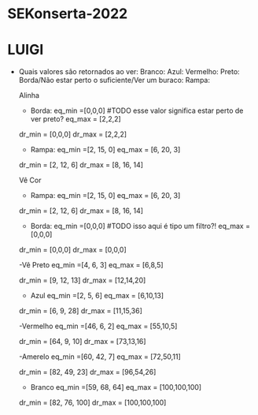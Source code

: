 # SEKonserta-2022

# LUIGI

- Quais valores são retornados ao ver:
    Branco: 
    Azul:
    Vermelho:
    Preto:
    Borda/Não estar perto o suficiente/Ver um buraco:
    Rampa:


    Alinha
    - Borda:
    eq_min =[0,0,0]  #TODO esse valor significa estar perto de ver preto?
    eq_max = [2,2,2]

    dr_min = [0,0,0]
    dr_max = [2,2,2] 

    - Rampa:
    eq_min =[2, 15, 0]
    eq_max = [6, 20, 3]

    dr_min = [2, 12, 6]
    dr_max = [8, 16, 14] 


    Vê Cor

    - Rampa:
    eq_min =[2, 15, 0]
    eq_max = [6, 20, 3]

    dr_min = [2, 12, 6]
    dr_max = [8, 16, 14] 
    
    - Borda:
    eq_min =[0,0,0] #TODO isso aqui é tipo um filtro?!
    eq_max = [0,0,0]

    dr_min = [0,0,0]
    dr_max = [0,0,0] 

    -Vê Preto
    eq_min =[4, 6, 3]
    eq_max = [6,8,5]

    dr_min = [9, 12, 13]
    dr_max = [12,14,20] 

    - Azul
    eq_min =[2, 5, 6]
    eq_max = [6,10,13]

    dr_min = [6, 9, 28]
    dr_max = [11,15,36] 

    -Vermelho
    eq_min =[46, 6, 2]
    eq_max = [55,10,5]

    dr_min = [64, 9, 10]
    dr_max = [73,13,16] 

    -Amerelo
    eq_min =[60, 42, 7]
    eq_max = [72,50,11]

    dr_min = [82, 49, 23]
    dr_max = [96,54,26] 

    - Branco
    eq_min =[59, 68, 64]
    eq_max = [100,100,100]

    dr_min = [82, 76, 100]
    dr_max = [100,100,100]

    